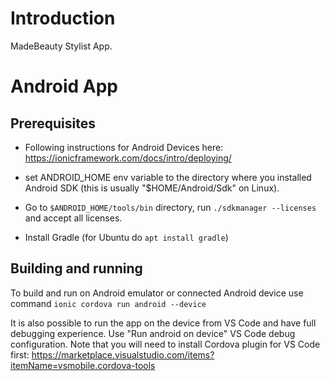 # Introduction
MadeBeauty Stylist App.

# Android App

## Prerequisites

- Following instructions for Android Devices here: https://ionicframework.com/docs/intro/deploying/

- set ANDROID_HOME env variable to the directory where you installed Android SDK
(this is usually "$HOME/Android/Sdk" on Linux).

- Go to `$ANDROID_HOME/tools/bin` directory, run `./sdkmanager --licenses` and accept all licenses.

- Install Gradle (for Ubuntu do `apt install gradle`)

## Building and running

To build and run on Android emulator or connected Android device
use command `ionic cordova run android --device`

It is also possible to run the app on the device from VS Code and have full
debugging experience. Use "Run android on device" VS Code debug configuration.
Note that you will need to install Cordova plugin for VS Code first:
https://marketplace.visualstudio.com/items?itemName=vsmobile.cordova-tools
